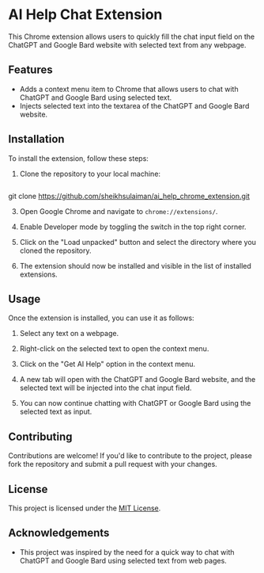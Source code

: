 # AI Help Chat Extension

This Chrome extension allows users to quickly fill the chat input field on the ChatGPT and Google Bard website with selected text from any webpage.

## Features

- Adds a context menu item to Chrome that allows users to chat with ChatGPT and Google Bard using selected text.
- Injects selected text into the textarea of the ChatGPT and Google Bard website.

## Installation

To install the extension, follow these steps:

1. Clone the repository to your local machine:
   ```bash
git clone https://github.com/sheikhsulaiman/ai_help_chrome_extension.git

3. Open Google Chrome and navigate to `chrome://extensions/`.

4. Enable Developer mode by toggling the switch in the top right corner.

5. Click on the "Load unpacked" button and select the directory where you cloned the repository.

6. The extension should now be installed and visible in the list of installed extensions.

## Usage

Once the extension is installed, you can use it as follows:

1. Select any text on a webpage.

2. Right-click on the selected text to open the context menu.

3. Click on the "Get AI Help" option in the context menu.

4. A new tab will open with the ChatGPT and Google Bard website, and the selected text will be injected into the chat input field.

5. You can now continue chatting with ChatGPT or Google Bard using the selected text as input.

## Contributing

Contributions are welcome! If you'd like to contribute to the project, please fork the repository and submit a pull request with your changes.

## License

This project is licensed under the [MIT License](LICENSE).

## Acknowledgements

- This project was inspired by the need for a quick way to chat with ChatGPT and Google Bard using selected text from web pages.


